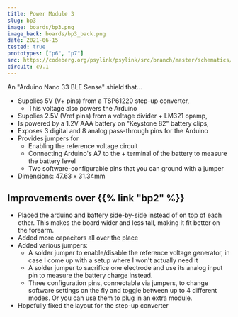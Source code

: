 ```yaml
---
title: Power Module 3
slug: bp3
image: boards/bp3.png
image_back: boards/bp3_back.png
date: 2021-06-15
tested: true
prototypes: ["p6", "p7"]
src: https://codeberg.org/psylink/psylink/src/branch/master/schematics/circuit9.kicad_pcb
circuit: c9.1
---
```


An "Arduino Nano 33 BLE Sense" shield that...

- Supplies 5V (V+ pins) from a TSP61220 step-up converter,
    - This voltage also powers the Arduino
- Supplies 2.5V (Vref pins) from a voltage divider + LM321 opamp,
- Is powered by a 1.2V AAA battery on "Keystone 82" battery clips,
- Exposes 3 digital and 8 analog pass-through pins for the Arduino
- Provides jumpers for
    - Enabling the reference voltage circuit
    - Connecting Arduino's A7 to the + terminal of the battery to measure the
      battery level
    - Two software-configurable pins that you can ground with a jumper
- Dimensions: 47.63 x 31.34mm

## Improvements over {{% link "bp2" %}}

- Placed the arduino and battery side-by-side instead of on top of each other.
  This makes the board wider and less tall, making it fit better on the
  forearm.
- Added more capacitors all over the place
- Added various jumpers:
    - A solder jumper to enable/disable the reference voltage generator, in
      case I come up with a setup where I won't actually need it
    - A solder jumper to sacrifice one electrode and use its analog input pin
      to measure the battery charge instead.
    - Three configuration pins, connectable via jumpers, to change software
      settings on the fly and toggle between up to 4 different modes.  Or you
      can use them to plug in an extra module.
- Hopefully fixed the layout for the step-up converter
